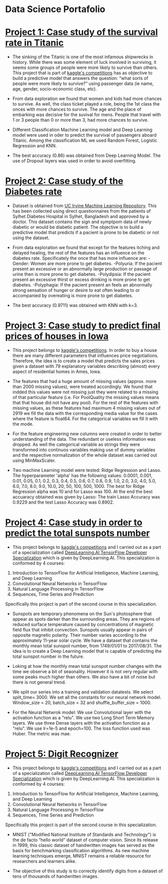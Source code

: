 # Data Science Portafolio

# [Project 1: Case study of the survival rate in Titanic](https://github.com/lilosa88/Titanic)

- The sinking of the Titanic is one of the most infamous shipwrecks in history. While there was some element of luck involved in surviving, it seems some groups of people were more likely to survive than others. This project that is part of [kaggle's competitions](https://www.kaggle.com/c/titanic/overview) has as objective to build a predictive model that answers the question: “what sorts of people were more likely to survive?” using passenger data (ie name, age, gender, socio-economic class, etc).

- From data exploration we found that women and kids had more chances to survive. As well, the class ticket played a role, being the 1st class the onces with more chances to survive. The age and the place of embarking was decisive for the suvival for mens. People that travel with 1 or 3 people than 0 or more than 3, had more chances to survive.

- Different Classification Machine Learning model and Deep Learning model were used in oder to predict the survival of passengers aboard Titanic. Among the classification ML we used Random Forest, Logistic Regression and KNN.

- The best accuracy (0.86) was obtained from Deep Learning Model. The use of Dropout layers was used in order to avoid overfitting.  


# [Project 2: Case study of the Diabetes rate](https://github.com/lilosa88/Diabetes)

- Dataset is obtained from [UC Irvine Machine Learning Repository](https://archive.ics.uci.edu/ml/datasets/Early+stage+diabetes+risk+prediction+dataset.). This has been collected using direct questionnaires from the patients of Sylhet Diabetes Hospital in Sylhet, Bangladesh and approved by a doctor. This dataset contains the sign and symptpom data of newly diabetic or would be diabetic patient. The objective is to build a predictive model that predicts if a pacient is prone to be diabetic or not using the dataset. 

- From data exploration we found that except for the features itching and delayed healing, the rest of the features has an influence on the diabetes rate. Specificately the once that has more influence are:
-Gender: Women are more prone to get diabetes.
-Polyuria: If the pacient present an excessive or an abnormally large production or passage of urine then is more prone to get diabetes.
-Polydipsia: If the pacient present an excessive thirst or excess drinking is more prone to get diabetes.
-Polyphagia:  If the pacient present an feels an abnormally strong sensation of hunger or desire to eat often leading to or accompanied by overeating is more prone to get diabetes.

- The best accuracy (0.9711) was obtained with KNN with k=3.

# [Project 3: Case study to predict final prices of houses in Iowa](https://github.com/lilosa88/PricingHouse)

- This project belongs to [kaggle's competitions](https://www.kaggle.com/c/house-prices-advanced-regression-techniques). In order to buy a house there are many different parameters that influences price negotiations. Therefore, the idea is to create a model that predicts the sales prices given a dataset with 79 explanatory variables describing (almost) every aspect of residential homes in Ames, Iowa. 

- The features that had a huge amount of missing values (approx. more than 2000 missing values), were treated accordingly. We found that indded this values were not missing just they were related to a missing of that particular feature (i.e. For PoolQuality the missing values means that that house did not have any pool). For the rest of the features with missing values, as these features had maximum 4 missing values out of 2919 we fill the data with the corresponding media value for the cases where the feature is float64. For the categorical variables we fill it with the mode. 

- For the feature engineering new columns were created in order to better understanding of the data. The redundant or useless information was dropped. As well the categorical variable as strings they were transformed into continuos variables making use of dummy variables and the respective normalization of the whole dataset was carried out using MinMaxScaler. 

- Two machine Learning model were tested: Ridge Regression and Lasso. The hyperparameter 'alpha' has the following values: 0.0001, 0.001, 0.01, 0.05, 0.1, 0.2, 0.3, 0.4, 0.5, 0.6, 0.7, 0.8, 0.9, 1.0, 2.0, 3.0, 4.0, 5.0, 6.0, 7.0, 8.0, 9.0, 10.0, 20, 50, 100, 500, 1000. The best for Ridge Regression alpha was 10 and for Lasso was 100. At the end the best accuaracy obtained was given by Lasso: The train Lasso Accuracy was 0.9229 and the test Lasso Accuracy was 0.8902.


# [Project 4: Case study in order to predict the total sunspots number](https://github.com/lilosa88/Sunspots)
- This project belongs to [kaggle's competitions](https://www.kaggle.com/robervalt/sunspots) and I carried out as a part of a specialization called [DeepLearning.AI TensorFlow Developer Specialization](https://www.coursera.org/account/accomplishments/specialization/certificate/L6R6AFWVXHZT) which is given by DeepLearning.AI. This specialization is conformed by 4 courses: 
1. Introduction to TensorFlow for Artificial Intelligence, Machine Learning, and Deep Learning 
2. Convolutional Neural Networks in TensorFlow 
3. Natural Language Processing in TensorFlow 
4. Sequences, Time Series and Prediction

Specifically this project is part of the second course in this specialization. 

- Sunspots are temporary phenomena on the Sun's photosphere that appear as spots darker than the surrounding areas. They are regions of reduced surface temperature caused by concentrations of magnetic field flux that inhibit convection. Sunspots usually appear in pairs of opposite magnetic polarity. Their number varies according to the approximately 11-year solar cycle. We have a dataset that contains the monthly mean total sunspot number, from 1749/01/01 to 2017/08/31. The idea is to create a Deep Learning model that is capable of predicting the total sunspot number in the future. 

- Loking at how the monthly mean total sunspot number changes with the time we observe a bit of seaonality. However it is not very regular with some peaks much higher than others. We also have a bit of noise but there is not general trend.

-  We split our series into a training and validation datatests. We select split_time= 3000. We set all the constants for our neural network model. Window_size = 20, batch_size = 32 and shuffle_buffer_size = 1000.

- For the Neural Netwrok model: We use Convolutional layer with the activation function as a "relu". We use two Long Short Term Memory layers. We use three Dense layers with the activation function as a "relu". We use lr=1e-5 and epoch=100. The loss function used was Huber. The metric was mae.
  

# [Project 5: Digit Recognizer](https://github.com/lilosa88/DigitRecognizion)

- This project belongs to [kaggle's competitions](https://www.kaggle.com/c/digit-recognizer) and I carried out as a part of a specialization called [DeepLearning.AI TensorFlow Developer Specialization](https://www.coursera.org/account/accomplishments/specialization/certificate/L6R6AFWVXHZT) which is given by DeepLearning.AI. This specialization is conformed by 4 courses: 
1. Introduction to TensorFlow for Artificial Intelligence, Machine Learning, and Deep Learning 
2. Convolutional Neural Networks in TensorFlow 
3. Natural Language Processing in TensorFlow 
4. Sequences, Time Series and Prediction

Specifically this project is part of the second course in this specialization. 

- MNIST ("Modified National Institute of Standards and Technology") is the de facto “hello world” dataset of computer vision. Since its release in 1999, this classic dataset of handwritten images has served as the basis for benchmarking classification algorithms. As new machine learning techniques emerge, MNIST remains a reliable resource for researchers and learners alike.

- The objective of this study is to correctly identify digits from a dataset of tens of thousands of handwritten images.
